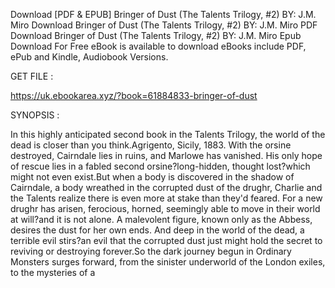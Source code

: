 Download [PDF & EPUB] Bringer of Dust (The Talents Trilogy, #2) BY: J.M. Miro Download Bringer of Dust (The Talents Trilogy, #2) BY: J.M. Miro PDF Download Bringer of Dust (The Talents Trilogy, #2) BY: J.M. Miro Epub Download For Free eBook is available to download eBooks include PDF, ePub and Kindle, Audiobook Versions.

GET FILE :

https://uk.ebookarea.xyz/?book=61884833-bringer-of-dust

SYNOPSIS : 

In this highly anticipated second book in the Talents Trilogy, the world of the dead is closer than you think.Agrigento, Sicily, 1883. With the orsine destroyed, Cairndale lies in ruins, and Marlowe has vanished. His only hope of rescue lies in a fabled second orsine?long-hidden, thought lost?which might not even exist.But when a body is discovered in the shadow of Cairndale, a body wreathed in the corrupted dust of the drughr, Charlie and the Talents realize there is even more at stake than they'd feared. For a new drughr has arisen, ferocious, horned, seemingly able to move in their world at will?and it is not alone. A malevolent figure, known only as the Abbess, desires the dust for her own ends. And deep in the world of the dead, a terrible evil stirs?an evil that the corrupted dust just might hold the secret to reviving or destroying forever.So the dark journey begun in Ordinary Monsters surges forward, from the sinister underworld of the London exiles, to the mysteries of a 
